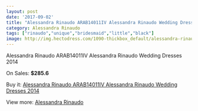 ```yaml
---
layout: post
date: '2017-09-02'
title: "Alessandra Rinaudo ARAB14011IV Alessandra Rinaudo Wedding Dresses 2014"
category: Alessandra Rinaudo
tags: ["rinaudo","unique","bridesmaid","little","black"]
image: http://img.hectodress.com/1090-thickbox_default/alessandra-rinaudo-arab14011iv-alessandra-rinaudo-wedding-dresses-2014.jpg
---
```

Alessandra Rinaudo ARAB14011IV Alessandra Rinaudo Wedding Dresses 2014

On Sales: **$285.6**
<a href="https://www.hectodress.com/alessandra-rinaudo/669-alessandra-rinaudo-arab14011iv-alessandra-rinaudo-wedding-dresses-2014.html"><amp-img layout="responsive" width="600" height="600" src="//img.hectodress.com/1090-thickbox_default/alessandra-rinaudo-arab14011iv-alessandra-rinaudo-wedding-dresses-2014.jpg" alt="Alessandra Rinaudo ARAB14011IV Alessandra Rinaudo Wedding Dresses 2014 0" /></a>
<a href="https://www.hectodress.com/alessandra-rinaudo/669-alessandra-rinaudo-arab14011iv-alessandra-rinaudo-wedding-dresses-2014.html"><amp-img layout="responsive" width="600" height="600" src="//img.hectodress.com/1092-thickbox_default/alessandra-rinaudo-arab14011iv-alessandra-rinaudo-wedding-dresses-2014.jpg" alt="Alessandra Rinaudo ARAB14011IV Alessandra Rinaudo Wedding Dresses 2014 1" /></a>
<a href="https://www.hectodress.com/alessandra-rinaudo/669-alessandra-rinaudo-arab14011iv-alessandra-rinaudo-wedding-dresses-2014.html"><amp-img layout="responsive" width="600" height="600" src="//img.hectodress.com/1091-thickbox_default/alessandra-rinaudo-arab14011iv-alessandra-rinaudo-wedding-dresses-2014.jpg" alt="Alessandra Rinaudo ARAB14011IV Alessandra Rinaudo Wedding Dresses 2014 2" /></a>

Buy it: [Alessandra Rinaudo ARAB14011IV Alessandra Rinaudo Wedding Dresses 2014](https://www.hectodress.com/alessandra-rinaudo/669-alessandra-rinaudo-arab14011iv-alessandra-rinaudo-wedding-dresses-2014.html "Alessandra Rinaudo ARAB14011IV Alessandra Rinaudo Wedding Dresses 2014")

View more: [Alessandra Rinaudo](https://www.hectodress.com/9-alessandra-rinaudo "Alessandra Rinaudo")